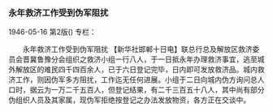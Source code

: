 ### 永年救济工作受到伪军阻扰

1946-05-16
第2版()
专栏：

　　永年救济工作受到伪军阻扰
    【新华社邯郸十日电】联总行总及解放区救济委员会晋冀鲁豫分会组织之救济小组一行八人，于一日抵永年办理救济事宜，逃至城外解放区的难民四千四百余人，已于六日登记完毕，日内即可发放救济品。城内救济工作，则因伪军多方阻扰，工作迄无任何进展。小组于二日向城内伪方询问总人口时，据云为一万二千五百人，但登记结果，有二千三百五十八人，其中尚有部分伪组织人员及其家属，现伪军拒绝按登记之办法发放物资，各方正在交谈中。
